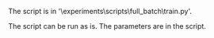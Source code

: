 The script is in '\experiments\scripts\full_batch\train.py'. 

The script can be run as is. The parameters are in the script.